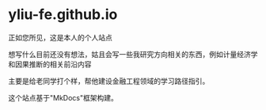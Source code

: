 # yliu-fe.github.io

正如您所见，这是本人的个人站点

想写什么目前还没有想法，姑且会写一些我研究方向相关的东西，例如计量经济学和因果推断的相关前沿内容

主要是给老同学打个样，帮他建设金融工程领域的学习路径指引。


这个站点基于"MkDocs"框架构建。
